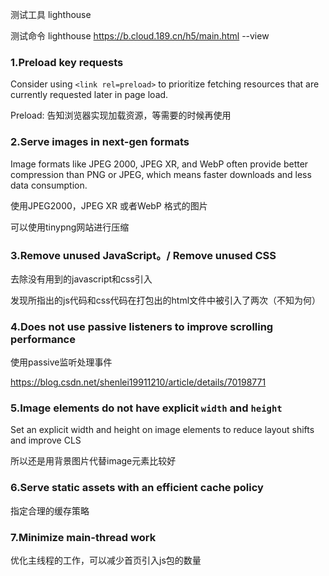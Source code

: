 测试工具 lighthouse

测试命令 lighthouse https://b.cloud.189.cn/h5/main.html --view



### 1.Preload key requests

Consider using `<link rel=preload>` to prioritize fetching resources that are currently requested later in page load.

Preload: 告知浏览器实现加载资源，等需要的时候再使用

### 2.Serve images in next-gen formats

Image formats like JPEG 2000, JPEG XR, and WebP often provide better compression than PNG or JPEG, which means faster downloads and less data consumption.

使用JPEG2000，JPEG XR 或者WebP 格式的图片

可以使用tinypng网站进行压缩

### 3.Remove unused JavaScript。/ Remove unused CSS

去除没有用到的javascript和css引入

发现所指出的js代码和css代码在打包出的html文件中被引入了两次（不知为何）

### 4.Does not use passive listeners to improve scrolling performance

使用passive监听处理事件

https://blog.csdn.net/shenlei19911210/article/details/70198771

### 5.Image elements do not have explicit `width` and `height`

Set an explicit width and height on image elements to reduce layout shifts and improve CLS

所以还是用背景图片代替image元素比较好

### 6.Serve static assets with an efficient cache policy

指定合理的缓存策略 

### 7.Minimize main-thread work

优化主线程的工作，可以减少首页引入js包的数量

